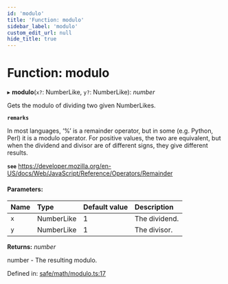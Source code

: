 ```yaml
---
id: 'modulo'
title: 'Function: modulo'
sidebar_label: 'modulo'
custom_edit_url: null
hide_title: true
---
```


# Function: modulo

▸ **modulo**(`x?`: NumberLike, `y?`: NumberLike): _number_

Gets the modulo of dividing two given NumberLikes.

**`remarks`**

In most languages, ‘%’ is a remainder operator, but in some (e.g. Python, Perl) it is a modulo operator.
For positive values, the two are equivalent, but when the dividend and divisor are of different signs, they give different results.

**`see`** https://developer.mozilla.org/en-US/docs/Web/JavaScript/Reference/Operators/Remainder

#### Parameters:

| Name | Type       | Default value | Description   |
| :--- | :--------- | :------------ | :------------ |
| `x`  | NumberLike | 1             | The dividend. |
| `y`  | NumberLike | 1             | The divisor.  |

**Returns:** _number_

number - The resulting modulo.

Defined in: [safe/math/modulo.ts:17](https://github.com/kaihodev/hikidashi/blob/031836f/src/safe/math/modulo.ts#L17)

